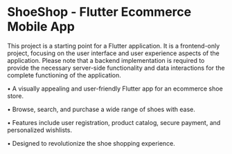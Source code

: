 # ShoeShop - Flutter Ecommerce Mobile App
This project is a starting point for a Flutter application. It is a frontend-only project, focusing on the user interface and user experience aspects of the application. Please note that a backend implementation is required to provide the necessary server-side functionality and data interactions for the complete functioning of the application.

• A visually appealing and user-friendly Flutter app for an ecommerce shoe store.

• Browse, search, and purchase a wide range of shoes with ease.

• Features include user registration, product catalog, secure payment, and personalized wishlists.

• Designed to revolutionize the shoe shopping experience.
